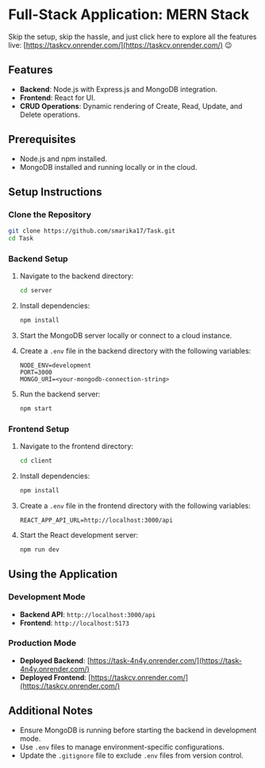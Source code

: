 # Full-Stack Application: MERN Stack

Skip the setup, skip the hassle, and just click here to explore all the features live: [https://taskcv.onrender.com/](https://taskcv.onrender.com/) 😉

## Features
- **Backend**: Node.js with Express.js and MongoDB integration.
- **Frontend**: React for UI.
- **CRUD Operations**: Dynamic rendering of Create, Read, Update, and Delete operations.

## Prerequisites
- Node.js and npm installed.
- MongoDB installed and running locally or in the cloud.

## Setup Instructions

### Clone the Repository
```bash
git clone https://github.com/smarika17/Task.git
cd Task
```

### Backend Setup
1. Navigate to the backend directory:
   ```bash
   cd server
   ```

2. Install dependencies:
   ```bash
   npm install
   ```

3. Start the MongoDB server locally or connect to a cloud instance.

4. Create a `.env` file in the backend directory with the following variables:
   ```env
   NODE_ENV=development
   PORT=3000
   MONGO_URI=<your-mongodb-connection-string>
   ```

5. Run the backend server:
   ```bash
   npm start
   ```

### Frontend Setup
1. Navigate to the frontend directory:
   ```bash
   cd client
   ```

2. Install dependencies:
   ```bash
   npm install
   ```

3. Create a `.env` file in the frontend directory with the following variables:
   ```env
   REACT_APP_API_URL=http://localhost:3000/api
   ```

4. Start the React development server:
   ```bash
   npm run dev
   ```

## Using the Application
### Development Mode
- **Backend API**: `http://localhost:3000/api`
- **Frontend**: `http://localhost:5173`

### Production Mode
- **Deployed Backend**: [https://task-4n4y.onrender.com/](https://task-4n4y.onrender.com/)
- **Deployed Frontend**: [https://taskcv.onrender.com/](https://taskcv.onrender.com/)


## Additional Notes
- Ensure MongoDB is running before starting the backend in development mode.
- Use `.env` files to manage environment-specific configurations.
- Update the `.gitignore` file to exclude `.env` files from version control.
